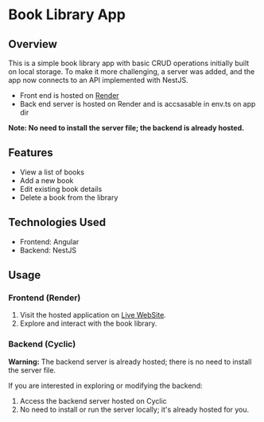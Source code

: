 # Book Library App

## Overview

This is a simple book library app with basic CRUD operations initially built on local storage. To make it more challenging, a server was added, and the app now connects to an API implemented with NestJS.
  
- Front end is hosted on [Render](https://book-angular-t67b.onrender.com)
- Back end server is hosted on Render and is accsasable in env.ts on app dir 

**Note: No need to install the server file; the backend is already hosted.**

## Features

- View a list of books
- Add a new book
- Edit existing book details
- Delete a book from the library

## Technologies Used

- Frontend: Angular
- Backend: NestJS

## Usage

### Frontend (Render)



1. Visit the hosted application on [Live WebSite](https://book-angular-t67b.onrender.com).
2. Explore and interact with the book library.

### Backend (Cyclic)

**Warning:** The backend server is already hosted; there is no need to install the server file.

If you are interested in exploring or modifying the backend:

1. Access the backend server hosted on  Cyclic 
2. No need to install or run the server locally; it's already hosted for you.

 
 
 
